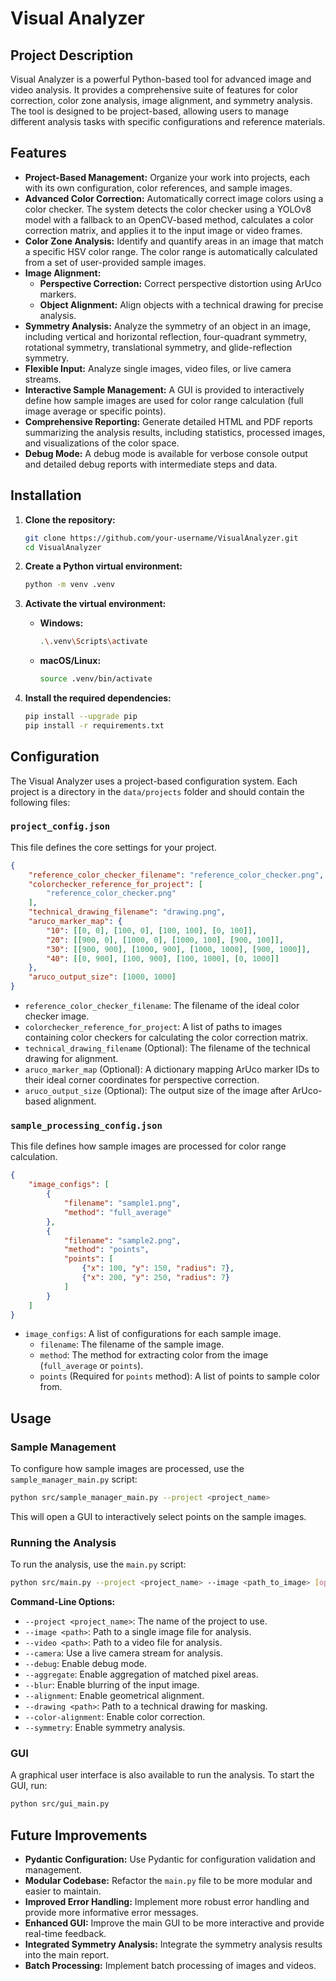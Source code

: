 # Visual Analyzer

## Project Description

Visual Analyzer is a powerful Python-based tool for advanced image and video analysis. It provides a comprehensive suite of features for color correction, color zone analysis, image alignment, and symmetry analysis. The tool is designed to be project-based, allowing users to manage different analysis tasks with specific configurations and reference materials.

## Features

*   **Project-Based Management:** Organize your work into projects, each with its own configuration, color references, and sample images.
*   **Advanced Color Correction:** Automatically correct image colors using a color checker. The system detects the color checker using a YOLOv8 model with a fallback to an OpenCV-based method, calculates a color correction matrix, and applies it to the input image or video frames.
*   **Color Zone Analysis:** Identify and quantify areas in an image that match a specific HSV color range. The color range is automatically calculated from a set of user-provided sample images.
*   **Image Alignment:**
    *   **Perspective Correction:** Correct perspective distortion using ArUco markers.
    *   **Object Alignment:** Align objects with a technical drawing for precise analysis.
*   **Symmetry Analysis:** Analyze the symmetry of an object in an image, including vertical and horizontal reflection, four-quadrant symmetry, rotational symmetry, translational symmetry, and glide-reflection symmetry.
*   **Flexible Input:** Analyze single images, video files, or live camera streams.
*   **Interactive Sample Management:** A GUI is provided to interactively define how sample images are used for color range calculation (full image average or specific points).
*   **Comprehensive Reporting:** Generate detailed HTML and PDF reports summarizing the analysis results, including statistics, processed images, and visualizations of the color space.
*   **Debug Mode:** A debug mode is available for verbose console output and detailed debug reports with intermediate steps and data.

## Installation

1.  **Clone the repository:**
    ```bash
    git clone https://github.com/your-username/VisualAnalyzer.git
    cd VisualAnalyzer
    ```

2.  **Create a Python virtual environment:**
    ```bash
    python -m venv .venv
    ```

3.  **Activate the virtual environment:**
    *   **Windows:**
        ```bash
        .\.venv\Scripts\activate
        ```
    *   **macOS/Linux:**
        ```bash
        source .venv/bin/activate
        ```

4.  **Install the required dependencies:**
    ```bash
    pip install --upgrade pip
    pip install -r requirements.txt
    ```

## Configuration

The Visual Analyzer uses a project-based configuration system. Each project is a directory in the `data/projects` folder and should contain the following files:

### `project_config.json`

This file defines the core settings for your project.

```json
{
    "reference_color_checker_filename": "reference_color_checker.png",
    "colorchecker_reference_for_project": [
        "reference_color_checker.png"
    ],
    "technical_drawing_filename": "drawing.png",
    "aruco_marker_map": {
        "10": [[0, 0], [100, 0], [100, 100], [0, 100]],
        "20": [[900, 0], [1000, 0], [1000, 100], [900, 100]],
        "30": [[900, 900], [1000, 900], [1000, 1000], [900, 1000]],
        "40": [[0, 900], [100, 900], [100, 1000], [0, 1000]]
    },
    "aruco_output_size": [1000, 1000]
}
```

*   `reference_color_checker_filename`: The filename of the ideal color checker image.
*   `colorchecker_reference_for_project`: A list of paths to images containing color checkers for calculating the color correction matrix.
*   `technical_drawing_filename` (Optional): The filename of the technical drawing for alignment.
*   `aruco_marker_map` (Optional): A dictionary mapping ArUco marker IDs to their ideal corner coordinates for perspective correction.
*   `aruco_output_size` (Optional): The output size of the image after ArUco-based alignment.

### `sample_processing_config.json`

This file defines how sample images are processed for color range calculation.

```json
{
    "image_configs": [
        {
            "filename": "sample1.png",
            "method": "full_average"
        },
        {
            "filename": "sample2.png",
            "method": "points",
            "points": [
                {"x": 100, "y": 150, "radius": 7},
                {"x": 200, "y": 250, "radius": 7}
            ]
        }
    ]
}
```

*   `image_configs`: A list of configurations for each sample image.
    *   `filename`: The filename of the sample image.
    *   `method`: The method for extracting color from the image (`full_average` or `points`).
    *   `points` (Required for `points` method): A list of points to sample color from.

## Usage

### Sample Management

To configure how sample images are processed, use the `sample_manager_main.py` script:

```bash
python src/sample_manager_main.py --project <project_name>
```

This will open a GUI to interactively select points on the sample images.

### Running the Analysis

To run the analysis, use the `main.py` script:

```bash
python src/main.py --project <project_name> --image <path_to_image> [options]
```

**Command-Line Options:**

*   `--project <project_name>`: The name of the project to use.
*   `--image <path>`: Path to a single image file for analysis.
*   `--video <path>`: Path to a video file for analysis.
*   `--camera`: Use a live camera stream for analysis.
*   `--debug`: Enable debug mode.
*   `--aggregate`: Enable aggregation of matched pixel areas.
*   `--blur`: Enable blurring of the input image.
*   `--alignment`: Enable geometrical alignment.
*   `--drawing <path>`: Path to a technical drawing for masking.
*   `--color-alignment`: Enable color correction.
*   `--symmetry`: Enable symmetry analysis.

### GUI

A graphical user interface is also available to run the analysis. To start the GUI, run:

```bash
python src/gui_main.py
```

## Future Improvements

*   **Pydantic Configuration:** Use Pydantic for configuration validation and management.
*   **Modular Codebase:** Refactor the `main.py` file to be more modular and easier to maintain.
*   **Improved Error Handling:** Implement more robust error handling and provide more informative error messages.
*   **Enhanced GUI:** Improve the main GUI to be more interactive and provide real-time feedback.
*   **Integrated Symmetry Analysis:** Integrate the symmetry analysis results into the main report.
*   **Batch Processing:** Implement batch processing of images and videos.
